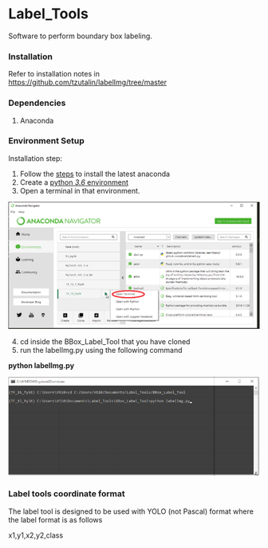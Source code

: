 # Label_Tools
Software to perform boundary box labeling.

### Installation
Refer to installation notes in https://github.com/tzutalin/labelImg/tree/master

### Dependencies
1. Anaconda

### Environment Setup
Installation step:
1. Follow the [steps](https://docs.anaconda.com/anaconda/install/windows/) to install the latest anaconda
2. Create a [python *3.6* environment ](https://docs.anaconda.com/anaconda/navigator/tutorials/create-python35-environment/) 
3. Open a terminal in that environment.

![alt text](https://github.com/HMFazleRabbi/Label_Tools/blob/master/doc/open_terminal.png "Start environment.")

4. cd inside the BBox_Label_Tool that you have cloned
5. run the labelImg.py using the following command

**python labelImg.py**

![alt text](https://github.com/HMFazleRabbi/Label_Tools/blob/master/doc/labelpy.png "cd and run labelImg.py")

### Label tools coordinate format
The label tool is designed to be used with YOLO (not Pascal) format where the label format is as follows

x1,y1,x2,y2,class
